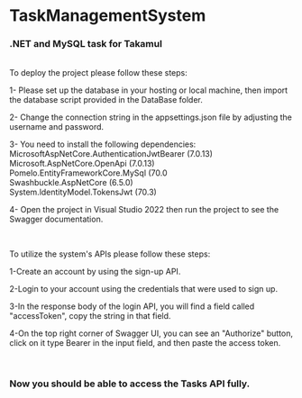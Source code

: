 # TaskManagementSystem
 ### .NET and MySQL task for Takamul
<br>
To deploy the project please follow these steps:<br>

1- Please set up the database in your hosting or local machine, then import the database script provided in the DataBase folder.<br>

2- Change the connection string in the appsettings.json file by adjusting the username and password.<be>

3- You need to install the following dependencies: <br>
   MicrosoftAspNetCore.AuthenticationJwtBearer (7.0.13)<br>
   Microsoft.AspNetCore.OpenApi (7.0.13)<br>
   Pomelo.EntityFrameworkCore.MySql (70.0<br>
   Swashbuckle.AspNetCore (6.5.0)<br>
   System.ldentityModel.TokensJwt (70.3)<br>

4- Open the project in Visual Studio 2022 then run the project to see the Swagger documentation.<br>

<br>

To utilize the system's APIs please follow these steps:<br>

1-Create an account by using the sign-up API.<br>

2-Login to your account using the credentials that were used to sign up.<br>

3-In the response body of the login API, you will find a field called "accessToken", copy the string in that field.<br>

4-On the top right corner of Swagger UI, you can see an "Authorize" button, click on it type Bearer in the input field, and then paste the access token.<br>

<br>

### Now you should be able to access the Tasks API fully.<br>

